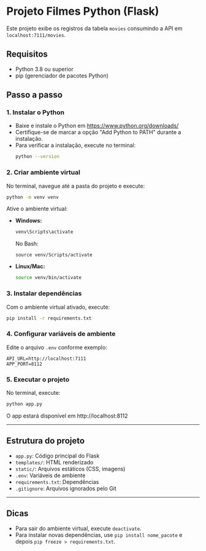 # Projeto Filmes Python (Flask)

Este projeto exibe os registros da tabela `movies` consumindo a API em `localhost:7111/movies`.

## Requisitos
- Python 3.8 ou superior
- pip (gerenciador de pacotes Python)

## Passo a passo

### 1. Instalar o Python
- Baixe e instale o Python em https://www.python.org/downloads/
- Certifique-se de marcar a opção "Add Python to PATH" durante a instalação.
- Para verificar a instalação, execute no terminal:
  ```bash
  python --version
  ```

### 2. Criar ambiente virtual
No terminal, navegue até a pasta do projeto e execute:
```bash
python -m venv venv
```

Ative o ambiente virtual:
- **Windows:**
  ```bash
  venv\Scripts\activate
  ```
   No Bash:
  ```
  source venv/Scripts/activate
  ```
- **Linux/Mac:**
  ```bash
  source venv/bin/activate
  ```

### 3. Instalar dependências
Com o ambiente virtual ativado, execute:
```bash
pip install -r requirements.txt
```

### 4. Configurar variáveis de ambiente
Edite o arquivo `.env` conforme exemplo:
```
API_URL=http://localhost:7111
APP_PORT=8112
```

### 5. Executar o projeto
No terminal, execute:
```bash
python app.py
```
O app estará disponível em http://localhost:8112

---

## Estrutura do projeto
- `app.py`: Código principal do Flask
- `templates/`: HTML renderizado
- `static/`: Arquivos estáticos (CSS, imagens)
- `.env`: Variáveis de ambiente
- `requirements.txt`: Dependências
- `.gitignore`: Arquivos ignorados pelo Git

---

## Dicas
- Para sair do ambiente virtual, execute `deactivate`.
- Para instalar novas dependências, use `pip install nome_pacote` e depois `pip freeze > requirements.txt`.
